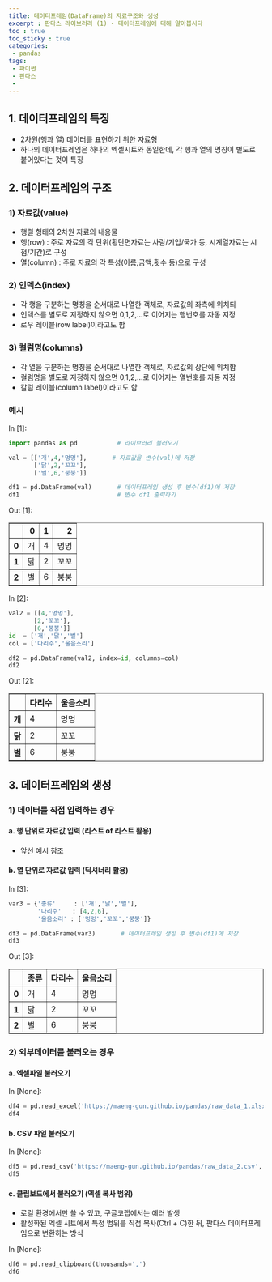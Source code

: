```yaml
---
title: 데이터프레임(DataFrame)의 자료구조와 생성
excerpt : 판다스 라이브러리 (1) - 데이터프레임에 대해 알아봅시다
toc : true
toc_sticky : true
categories: 
 - pandas
tags:
 - 파이썬
 - 판다스
 - 
---
```


## 1. 데이터프레임의 특징
* 2차원(행과 열) 데이터를 표현하기 위한 자료형
* 하나의 데이터프레임은 하나의 엑셀시트와 동일한데, 각 행과 열의 명칭이 별도로 붙어있다는 것이 특징


## 2. 데이터프레임의 구조
### 1) 자료값(value) 
 * 행렬 형태의 2차원 자료의 내용물
 * 행(row) : 주로 자료의 각 단위(횡단면자료는 사람/기업/국가 등, 시계열자료는 시점/기간)로 구성
 * 열(column) : 주로 자료의 각 특성(이름,금액,횟수 등)으로 구성

### 2) 인덱스(index)
 * 각 행을 구분하는 명칭을 순서대로 나열한 객체로, 자료값의 좌측에 위치되
 * 인덱스를 별도로 지정하지 않으면 0,1,2,...로 이어지는 행번호를 자동 지정
 * 로우 레이블(row label)이라고도 함

### 3) 컬럼명(columns)
 * 각 열을 구분하는 명칭을 순서대로 나열한 객체로, 자료값의 상단에 위치함
 * 컬럼명을 별도로 지정하지 않으면 0,1,2,...로 이어지는 열번호를 자동 지정
 * 칼럼 레이블(column label)이라고도 함

  
### 예시

<div class="prompt input_prompt">
In&nbsp;[1]:
</div>

```python
import pandas as pd           # 라이브러리 불러오기

val = [['개',4,'멍멍'],       # 자료값을 변수(val)에 저장
       ['닭',2,'꼬꼬'],
       ['벌',6,'붕붕']]

df1 = pd.DataFrame(val)       # 데이터프레임 생성 후 변수(df1)에 저장
df1                           # 변수 df1 출력하기
```

<div class="prompt output_prompt">
Out&nbsp;[1]:
</div>




<div markdown="0">
<div>
<style scoped>
    .dataframe tbody tr th:only-of-type {
        vertical-align: middle;
    }

    .dataframe tbody tr th {
        vertical-align: top;
    }

    .dataframe thead th {
        text-align: right;
    }
</style>
<table border="1" class="dataframe">
  <thead>
    <tr style="text-align: right;">
      <th></th>
      <th>0</th>
      <th>1</th>
      <th>2</th>
    </tr>
  </thead>
  <tbody>
    <tr>
      <th>0</th>
      <td>개</td>
      <td>4</td>
      <td>멍멍</td>
    </tr>
    <tr>
      <th>1</th>
      <td>닭</td>
      <td>2</td>
      <td>꼬꼬</td>
    </tr>
    <tr>
      <th>2</th>
      <td>벌</td>
      <td>6</td>
      <td>붕붕</td>
    </tr>
  </tbody>
</table>
</div>
</div>



<div class="prompt input_prompt">
In&nbsp;[2]:
</div>

```python
val2 = [[4,'멍멍'],            
       [2,'꼬꼬'],
       [6,'붕붕']]
id  = ['개','닭','벌']
col = ['다리수','울음소리']

df2 = pd.DataFrame(val2, index=id, columns=col)
df2
```

<div class="prompt output_prompt">
Out&nbsp;[2]:
</div>




<div markdown="0">
<div>
<style scoped>
    .dataframe tbody tr th:only-of-type {
        vertical-align: middle;
    }

    .dataframe tbody tr th {
        vertical-align: top;
    }

    .dataframe thead th {
        text-align: right;
    }
</style>
<table border="1" class="dataframe">
  <thead>
    <tr style="text-align: right;">
      <th></th>
      <th>다리수</th>
      <th>울음소리</th>
    </tr>
  </thead>
  <tbody>
    <tr>
      <th>개</th>
      <td>4</td>
      <td>멍멍</td>
    </tr>
    <tr>
      <th>닭</th>
      <td>2</td>
      <td>꼬꼬</td>
    </tr>
    <tr>
      <th>벌</th>
      <td>6</td>
      <td>붕붕</td>
    </tr>
  </tbody>
</table>
</div>
</div>



## 3. 데이터프레임의 생성

### 1) 데이터를 직접 입력하는 경우

#### a. 행 단위로 자료값 입력 (리스트 of 리스트 활용)
* 앞선 예시 참조

#### b. 열 단위로 자료값 입력 (딕셔너리 활용)

<div class="prompt input_prompt">
In&nbsp;[3]:
</div>

```python
var3 = {'종류'     : ['개','닭','벌'],
        '다리수'   : [4,2,6],
        '울음소리' : ['멍멍','꼬꼬','붕붕']}

df3 = pd.DataFrame(var3)       # 데이터프레임 생성 후 변수(df1)에 저장
df3
```

<div class="prompt output_prompt">
Out&nbsp;[3]:
</div>




<div markdown="0">
<div>
<style scoped>
    .dataframe tbody tr th:only-of-type {
        vertical-align: middle;
    }

    .dataframe tbody tr th {
        vertical-align: top;
    }

    .dataframe thead th {
        text-align: right;
    }
</style>
<table border="1" class="dataframe">
  <thead>
    <tr style="text-align: right;">
      <th></th>
      <th>종류</th>
      <th>다리수</th>
      <th>울음소리</th>
    </tr>
  </thead>
  <tbody>
    <tr>
      <th>0</th>
      <td>개</td>
      <td>4</td>
      <td>멍멍</td>
    </tr>
    <tr>
      <th>1</th>
      <td>닭</td>
      <td>2</td>
      <td>꼬꼬</td>
    </tr>
    <tr>
      <th>2</th>
      <td>벌</td>
      <td>6</td>
      <td>붕붕</td>
    </tr>
  </tbody>
</table>
</div>
</div>





### 2) 외부데이터를 불러오는 경우

#### a. 엑셀파일 불러오기

<div class="prompt input_prompt">
In&nbsp;[None]:
</div>

```python
df4 = pd.read_excel('https://maeng-gun.github.io/pandas/raw_data_1.xlsx', thousands=',')
df4
```

#### b. CSV 파일 불러오기

<div class="prompt input_prompt">
In&nbsp;[None]:
</div>

```python
df5 = pd.read_csv('https://maeng-gun.github.io/pandas/raw_data_2.csv', thousands=',', compression='gzip')
df5
```

#### c. 클립보드에서 불러오기 (엑셀 복사 범위)
* 로컬 환경에서만 쓸 수 있고, 구글코랩에서는 에러 발생
* 활성화된 엑셀 시트에서 특정 범위를 직접 복사(Ctrl + C)한 뒤, 판다스 데이터프레임으로 변환하는 방식

<div class="prompt input_prompt">
In&nbsp;[None]:
</div>

```python
df6 = pd.read_clipboard(thousands=',')
df6
```
